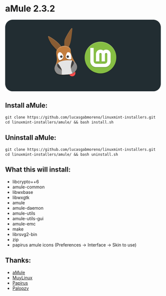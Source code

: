 # aMule 2.3.2
![Portada](preview.png?raw=true)

## Install aMule:
```
git clone https://github.com/lucasgabmoreno/linuxmint-installers.git
cd linuxmint-installers/amule/ && bash install.sh
```

## Uninstall aMule:
```
git clone https://github.com/lucasgabmoreno/linuxmint-installers.git
cd linuxmint-installers/amule/ && bash uninstall.sh
```

## What this will install:
* libcrypto++6
* amule-common
* libwxbase
* libwxgtk
* amule
* amule-daemon
* amule-utils
* amule-utils-gui
* amule-emc
* make
* librsvg2-bin
* zip
* papirus amule icons (Preferences → Interface → Skin to use)

## Thanks:
* [aMule](https://www.amule.org/)
* [MuyLinux](https://www.muylinux.com/2020/12/02/amule-ubuntu-20-04-lts/)
* [Papirus](https://github.com/PapirusDevelopmentTeam)
* [Palopzv](https://github.com/palopezv/amule-emc)
